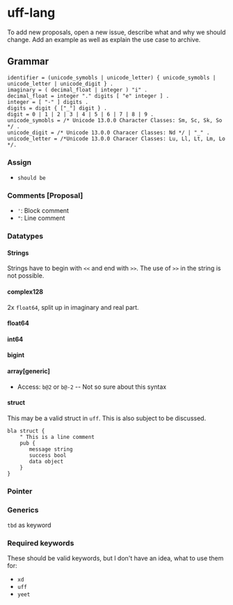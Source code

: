 # uff-lang

To add new proposals, open a new issue, describe what and why we should change. 
Add an example as well as explain the use case to archive.

## Grammar

```ebnf
identifier = (unicode_symobls | unicode_letter) { unicode_symobls | unicode_letter | unicode_digit } .
imaginary = ( decimal_float | integer ) "i" .
decimal_float = integer "." digits [ "e" integer ] .
integer = [ "-" ] digits .
digits = digit { ["_"] digit } .
digit = 0 | 1 | 2 | 3 | 4 | 5 | 6 | 7 | 8 | 9 .
unicode_symobls = /* Unicode 13.0.0 Character Classes: Sm, Sc, Sk, So */ .
unicode_digit = /* Unicode 13.0.0 Characer Classes: Nd */ | "_" .
unicode_letter = /*Unicode 13.0.0 Characer Classes: Lu, Ll, Lt, Lm, Lo */.
```

### Assign
- `should be`

### Comments [Proposal]
- `'`: Block comment
- `"`: Line comment

### Datatypes
#### Strings
Strings have to begin with `<<` and end with `>>`. The use of `>>` in the string is not possible.

#### complex128
2x `float64`, split up in imaginary and real part.

#### float64

#### int64

#### bigint

#### array[generic]
- Access: `b@2` or `b@-2` -- Not so sure about this syntax

#### struct
This may be a valid struct in `uff`. This is also subject to be discussed.
```uff
bla struct {
    " This is a line comment
    pub {
       message string
       success bool
       data object
    }
}
```

### Pointer

### Generics
`tbd` as keyword

### Required keywords
These should be valid keywords, but I don't have an idea, what to use them for:

- `xd`
- `uff`
- `yeet`

